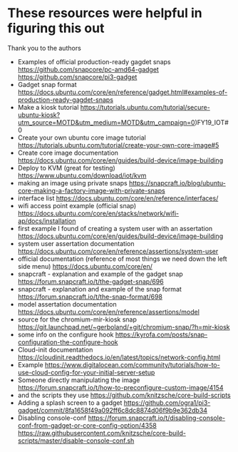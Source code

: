 # These resources were helpful in figuring this out

Thank you to the authors

* Examples of official production-ready gagdet snaps https://github.com/snapcore/pc-amd64-gadget https://github.com/snapcore/pi3-gadget
* Gadget snap format https://docs.ubuntu.com/core/en/reference/gadget.html#examples-of-production-ready-gagdet-snaps
* Make a kiosk tutorial https://tutorials.ubuntu.com/tutorial/secure-ubuntu-kiosk?utm_source=MOTD&utm_medium=MOTD&utm_campaign=0)FY19_IOT#0
* Create your own ubuntu core image tutorial https://tutorials.ubuntu.com/tutorial/create-your-own-core-image#5
* Create core image documentation https://docs.ubuntu.com/core/en/guides/build-device/image-building
* Deploy to KVM (great for testing) https://www.ubuntu.com/download/iot/kvm
* making an image using private snaps https://snapcraft.io/blog/ubuntu-core-making-a-factory-image-with-private-snaps
* interface list https://docs.ubuntu.com/core/en/reference/interfaces/
* wifi access point example (official snap) https://docs.ubuntu.com/core/en/stacks/network/wifi-ap/docs/installation
* first example I found of creating a system user with an assertation https://docs.ubuntu.com/core/en/guides/build-device/image-building
* system user assertation documentation https://docs.ubuntu.com/core/en/reference/assertions/system-user
* official documentation (reference of most things we need down the left side menu) https://docs.ubuntu.com/core/en/
* snapcraft - explanation and example of the gadget snap https://forum.snapcraft.io/t/the-gadget-snap/696
* snapcraft - explanation and example of the snap format https://forum.snapcraft.io/t/the-snap-format/698
* model assertation documentation https://docs.ubuntu.com/core/en/reference/assertions/model
* source for the chromium-mir-kiosk snap https://git.launchpad.net/~gerboland/+git/chromium-snap/?h=mir-kiosk
* some info on the configure hook https://kyrofa.com/posts/snap-configuration-the-configure-hook
* Cloud-init documentation https://cloudinit.readthedocs.io/en/latest/topics/network-config.html
* Example  https://www.digitalocean.com/community/tutorials/how-to-use-cloud-config-for-your-initial-server-setup
* Someone directly manipulating the image https://forum.snapcraft.io/t/how-to-preconfigure-custom-image/4154
* and the scripts they use https://github.com/knitzsche/core-build-scripts
* Adding a splash screen to a gadget https://github.com/ogra1/pi3-gadget/commit/8fa1658f49a092ff6c8dc8874d06f9b9e362db34
* Disabling console-conf https://forum.snapcraft.io/t/disabling-console-conf-from-gadget-or-core-config-option/4358 https://raw.githubusercontent.com/knitzsche/core-build-scripts/master/disable-console-conf.sh

